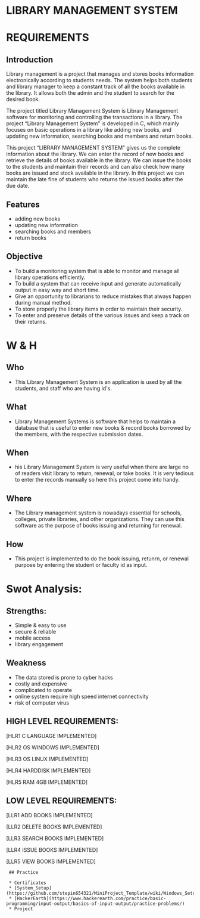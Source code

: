 # LIBRARY MANAGEMENT SYSTEM


# REQUIREMENTS
## Introduction

Library management is a project that manages and stores books information electronically according to students needs. The system helps both students and library     manager to keep a constant track of all the books available in the library. It allows both the admin and the student to search for the desired book.
  
The project titled Library Management System is Library Management software for monitoring and controlling the transactions in a library. The project “Library Management System” is developed in C, which mainly focuses on basic operations in a library like adding new books, and updating new information, searching books and members and return books.
  
  
This project “LIBRARY MANAGEMENT SYSTEM” gives us the complete information about the library. We can enter the record of new books and retrieve the details of books available in the library. We can issue the books to the students and maintain their records and can also check how many books are issued and stock available in the library. In this project we can maintain the late fine of students who returns the issued books after the due date.

## Features
* adding new books
* updating new information
* searching books and members
* return books

## Objective
* To build a monitoring system that is able to monitor and manage all library operations efficiently.
* To build a system that can receive input and generate automatically output in easy way and short time.
* Give an opportunity to librarians to reduce mistakes that always happen during manual method.
* To store properly the library items in order to maintain their security.
* To enter and preserve details of the various issues and keep a track on their returns.

# W & H
## Who
* This Library Management System is an application is used by all the students, and staff who are having id's.


## What 
* Library Management Systems is software that helps to maintain a database that is useful to enter new books & record books borrowed by the members, with the respective submission dates.


## When
* his Library Management System is very useful when there are large no of readers visit library to return, renewal, or take books. It is very tedious to enter the records manually so here this project come into handy.

## Where
* The Library management system is nowadays essential for schools, colleges, private libraries, and other organizations. They can use this software as the purpose of books issuing and returning for renewal.

## How
* This project is implemented to do the book issuing, retunrn, or renewal purpose by entering the student or faculty id as input.

# Swot Analysis:
## Strengths:
* Simple & easy to use
* secure & reliable
* mobile access
* library engagement

## Weakness
* The data stored is prone to cyber hacks
* costly and expensive
* complicated to operate
* online system require high speed internet connectivity
* risk of computer virus

## HIGH LEVEL REQUIREMENTS:

[HLR1	C LANGUAGE	IMPLEMENTED]

[HLR2	OS WINDOWS	IMPLEMENTED]

[HLR3	OS LINUX	IMPLEMENTED]

[HLR4	HARDDISK	IMPLEMENTED]

[HLR5	RAM 4GB	  IMPLEMENTED]

## LOW LEVEL REQUIREMENTS:

[LLR1	 ADD BOOKS	IMPLEMENTED]

[LLR2	DELETE BOOKS	IMPLEMENTED]

[LLR3	SEARCH BOOKS	IMPLEMENTED]

[LLR4	ISSUE BOOKS	IMPLEMENTED]

[LLR5	VIEW BOOKS	IMPLEMENTED]


     ## Practice
     
     * Certificates 
     * [System_Setup](https://github.com/stepin654321/MiniProject_Template/wiki/Windows_Setup)
     * [HackerEarth](https://www.hackerearth.com/practice/basic-programming/input-output/basics-of-input-output/practice-problems/)
     * Project
    
